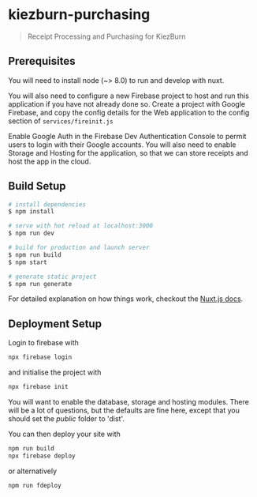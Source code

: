 # kiezburn-purchasing

> Receipt Processing and Purchasing for KiezBurn

## Prerequisites

You will need to install node (~> 8.0) to run and develop with nuxt.

You will also need to configure a new Firebase project to host and run this application if you have not already done so. Create a project with Google Firebase, and copy the config details for the Web application to the config section of `services/fireinit.js`

Enable Google Auth in the Firebase Dev Authentication Console to permit users to login with their Google accounts. You will also need to enable Storage and Hosting for the application, so that we can store receipts and host the app in the cloud.

## Build Setup

```bash
# install dependencies
$ npm install

# serve with hot reload at localhost:3000
$ npm run dev

# build for production and launch server
$ npm run build
$ npm start

# generate static project
$ npm run generate
```

For detailed explanation on how things work, checkout the [Nuxt.js docs](https://github.com/nuxt/nuxt.js).

## Deployment Setup

Login to firebase with

```bash
npx firebase login
```

and initialise the project with

```bash
npx firebase init
```

You will want to enable the database, storage and hosting modules. There will be a lot of questions, but the defaults are fine here, except that you should set the _public_ folder to 'dist'.

You can then deploy your site with

```bash
npm run build
npx firebase deploy
```

or alternatively

```bash
npm run fdeploy
```

